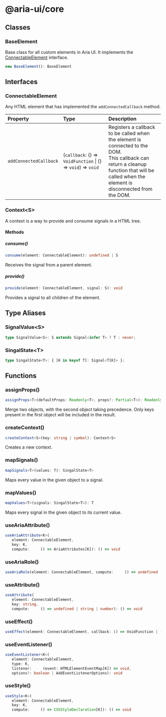 # @aria-ui/core

## Classes

### BaseElement

Base class for all custom elements in Aria UI. It implements the
[ConnectableElement](README.md#connectableelement) interface.

```ts
new BaseElement(): BaseElement
```

## Interfaces

### ConnectableElement

Any HTML element that has implemented the `addConnectedCallback` method.

<!-- prettier-ignore-start -->

| Property | Type | Description |
| :------ | :------ | :------ |
| `addConnectedCallback` | (`callback`: () => `VoidFunction` \| () => `void`) => `void` | Registers a callback to be called when the element is connected to the DOM.<br />This callback can return a cleanup function that will be called when the<br />element is disconnected from the DOM. |

<!-- prettier-ignore-end -->

### Context\<S\>

A context is a way to provide and consume signals in a HTML tree.

#### Methods

##### consume()

```ts
consume(element: ConnectableElement): undefined | S
```

Receives the signal from a parent element.

##### provide()

```ts
provide(element: ConnectableElement, signal: S): void
```

Provides a signal to all children of the element.

## Type Aliases

### SignalValue\<S\>

```ts
type SignalValue<S>: S extends Signal<infer T> ? T : never;
```

### SingalState\<T\>

```ts
type SingalState<T>: { [K in keyof T]: Signal<T[K]> };
```

## Functions

### assignProps()

```ts
assignProps<T>(defaultProps: Readonly<T>, props?: Partial<T>): Readonly<T>
```

Merge two objects, with the second object taking precedence. Only keys
present in the first object will be included in the result.

### createContext()

```ts
createContext<S>(key: string | symbol): Context<S>
```

Creates a new context.

### mapSignals()

```ts
mapSignals<T>(values: T): SingalState<T>
```

Maps every value in the given object to a signal.

### mapValues()

```ts
mapValues<T>(signals: SingalState<T>): T
```

Maps every signal in the given object to its current value.

### useAriaAttribute()

```ts
useAriaAttribute<K>(
   element: ConnectableElement,
   key: K,
   compute:     () => AriaAttributes[K]): () => void
```

### useAriaRole()

```ts
useAriaRole(element: ConnectableElement, compute:     () => undefined | AriaRole): () => void
```

### useAttribute()

```ts
useAttribute(
   element: ConnectableElement,
   key: string,
   compute:     () => undefined | string | number): () => void
```

### useEffect()

```ts
useEffect(element: ConnectableElement, callback: () => VoidFunction | () => void): () => void
```

### useEventListener()

```ts
useEventListener<K>(
   element: ConnectableElement,
   type: K,
   listener:     (event: HTMLElementEventMap[K]) => void,
   options?: boolean | AddEventListenerOptions): void
```

### useStyle()

```ts
useStyle<K>(
   element: ConnectableElement,
   key: K,
   compute:     () => CSSStyleDeclaration[K]): () => void
```
